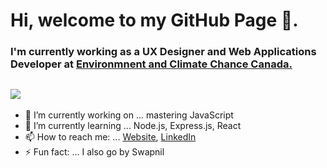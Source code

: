 # Hi, welcome to my GitHub Page 👋. 
### I'm currently working as a UX Designer and Web Applications Developer at [Environmnent and Climate Chance Canada.](https://www.canada.ca/en/environment-climate-change.html)

![](https://komarev.com/ghpvc/?username=swapnil233&color=blueviolet&style=flat&label=PROFILE+VIEWS)
- 
- 🔭 I’m currently working on ... mastering JavaScript
- 🌱 I’m currently learning ... Node.js, Express.js, React
- 📫 How to reach me: ... [Website](https://www.hasaniqbal.com), [LinkedIn](https://www.linkedin.com/in/mdhasaniqbal)
- ⚡ Fun fact: ... I also go by Swapnil
